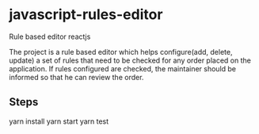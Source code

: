 # javascript-rules-editor

Rule based editor reactjs

The project is a rule based editor which helps configure(add, delete, update) a set of rules that
need to be checked for any order placed on the application. If rules configured are checked, the maintainer
should be informed so that he can review the order.


## Steps

yarn install
yarn start
yarn test



